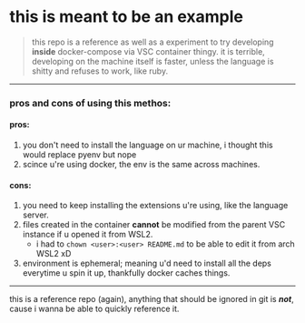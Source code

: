 # this is meant to be an example

> this repo is a reference as well as a experiment to try developing **inside** docker-compose via VSC container thingy.
it is terrible, developing on the machine itself is faster, unless the language is shitty and refuses to work, like ruby.

---

### pros and cons of using this methos:

#### pros:
1. you don't need to install the language on ur machine, i thought this would replace pyenv but nope
2. scince u're using docker, the env is the same across machines.

#### cons:
1. you need to keep installing the extensions u're using, like the language server.
2. files created in the container **cannot** be modified from the parent VSC instance if u opened it from WSL2.
	-  i had to `chown <user>:<user> README.md` to be able to edit it from arch WSL2 xD
3. environment is ephemeral; meaning u'd need to install all the deps everytime u spin it up, thankfully docker caches things.

---

this is a reference repo (again), anything that should be ignored in git is ***not***, cause i wanna be able to quickly reference it.
